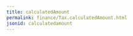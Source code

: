 ```yaml
---
title: calculatedAmount
permalink: finance/Tax.calculatedAmount.html
jsonid: calculatedamount
---
```

